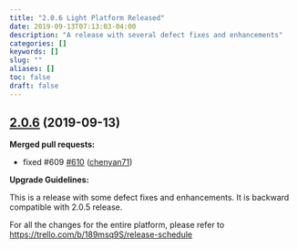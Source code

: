 ```yaml
---
title: "2.0.6 Light Platform Released"
date: 2019-09-13T07:13:03-04:00
description: "A release with several defect fixes and enhancements"
categories: []
keywords: []
slug: ""
aliases: []
toc: false
draft: false
---
```


## [2.0.6](https://github.com/networknt/light-4j/tree/2.0.6) (2019-09-13)


**Merged pull requests:**


- fixed \#609 [\#610](https://github.com/networknt/light-4j/pull/610) ([chenyan71](https://github.com/chenyan71))

**Upgrade Guidelines:**

This is a release with some defect fixes and enhancements. It is backward compatible with 2.0.5 release.

For all the changes for the entire platform, please refer to https://trello.com/b/189msq9S/release-schedule
